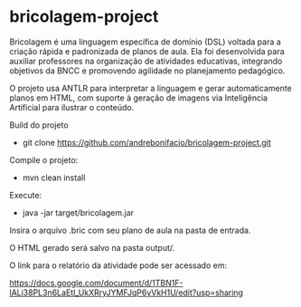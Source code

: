 # bricolagem-project

Bricolagem é uma linguagem específica de domínio (DSL) voltada para a criação rápida e padronizada de planos de aula.
Ela foi desenvolvida para auxiliar professores na organização de atividades educativas, integrando objetivos da BNCC e promovendo agilidade no planejamento pedagógico.

O projeto usa ANTLR para interpretar a linguagem e gerar automaticamente planos em HTML, com suporte à geração de imagens via Inteligência Artificial para ilustrar o conteúdo.

Build do projeto

- git clone https://github.com/andrebonifacio/bricolagem-project.git

Compile o projeto:
- mvn clean install

Execute:

- java -jar target/bricolagem.jar

Insira o arquivo .bric com seu plano de aula na pasta de entrada.

O HTML gerado será salvo na pasta output/.

O link para o relatório da atividade pode ser acessado em:

https://docs.google.com/document/d/1TBN1F-lALi38PL3n6LaEtl_UkXRryJYMFJqP6yVkH1U/edit?usp=sharing
